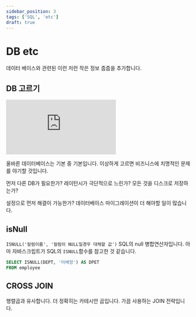 ```yaml
---
sidebar_position: 3
tags: ['SQL', 'etc']
draft: true
---
```


# DB etc

데이터 베이스와 관련된 이런 저런 작은 정보 줍줍을 추가합니다.

## DB 고르기

<iframe class="codepen" src="https://www.youtube.com/embed/kkeFE6iRfMM" title="How To Choose The Right Database?" frameborder="0" allow="accelerometer; autoplay; clipboard-write; encrypted-media; gyroscope; picture-in-picture; web-share" allowfullscreen></iframe>

올바른 데이터베이스는 기본 중 기본입니다. 이상하게 고르면 비즈니스에 치명적인 문제를 야기할 것입니다.

먼저 다른 DB가 필요한가? 레이턴시가 극단적으로 느린가? 모든 것을 디스크로 저장하는가?

설정으로 먼저 해결이 가능한가? 데이터베이스 마이그레이션이 더 해야할 일이 많습니다.

## isNull

`ISNULL('칼럼이름', '칼럼이 NULL일경우 대체할 값')` SQL의 null 병합연산자입니다. 아마 자바스크립트가 SQL의 `ISNULL`함수를 참고한 것 같습니다.

```SQL
SELECT ISNULL(DEPT, '미배정') AS DPET
FROM employee
```

## CROSS JOIN 

행렬곱과 유사합니다. 더 정확히는 카테시안 곱입니다. 가끔 사용하는 JOIN 전략입니다.
